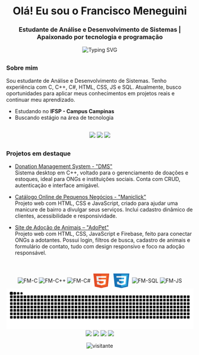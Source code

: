 <h1 align="center">Olá! Eu sou o Francisco Meneguini</h1>
<h3 align="center">Estudante de Análise e Desenvolvimento de Sistemas | Apaixonado por tecnologia e programação</h3>

<p align="center">
  <img src="https://readme-typing-svg.herokuapp.com?font=Fira+Code&weight=500&size=24&pause=1000&center=true&vCenter=true&width=435&lines=Estudante+de+ADS;Futuro+Desenvolvedor" alt="Typing SVG" />
</p>

##

### Sobre mim
Sou estudante de Análise e Desenvolvimento de Sistemas. Tenho experiência com C, C++, C#, HTML, CSS, JS e SQL. Atualmente, busco oportunidades para aplicar meus conhecimentos em projetos reais e continuar meu aprendizado.
- Estudando no <strong>IFSP - Campus Campinas</strong>
- Buscando estágio na área de tecnologia

##

<div align="center">
  <img height="165em" src="https://github-readme-stats.vercel.app/api?username=fjmeneguini&theme=algolia&show_icons=true&hide_border=true&count_private=true"/> 
  <img height="165em" src="https://github-readme-stats.vercel.app/api/top-langs/?username=fjmeneguini&theme=algolia&show_icons=true&hide_border=true&layout=compact"/>
  <img height="165em" src="https://github-readme-streak-stats.herokuapp.com/?user=fjmeneguini&theme=algolia&hide_border=true" />
</div>

##

### Projetos em destaque

- [Donation Management System - "DMS"](https://github.com/fjmeneguini/Donation-Management-System-DMS)  
  Sistema desktop em C++, voltado para o gerenciamento de doações e estoques, ideal para ONGs e instituições sociais. Conta com CRUD, autenticação e interface amigável.

- [Catálogo Online de Pequenos Negócios - "Maniclick"](https://github.com/fjmeneguini/Catalogo-Online-de-Pequenos-Negocios-Maniclick)  
  Projeto web com HTML, CSS e JavaScript, criado para ajudar uma manicure de bairro a divulgar seus serviços. Inclui cadastro dinâmico de clientes, acessibilidade e responsividade.

- [Site de Adoção de Animais – "AdoPet"](https://github.com/fjmeneguini/Site-de-Adocao-de-Animais-AdoPet)  
  Projeto web com HTML, CSS, JavaScript e Firebase, feito para conectar ONGs a adotantes. Possui login, filtros de busca, cadastro de animais e formulário de contato, tudo com design responsivo e foco na adoção responsável.

##

<div align="center">
<div align="center"><br>
  <img align="center" alt="FM-C" height="40" width="50" src="https://cdn.jsdelivr.net/gh/devicons/devicon@latest/icons/c/c-original.svg">
  <img align="center" alt="FM-C++" height="40" width="50" src="https://cdn.jsdelivr.net/gh/devicons/devicon@latest/icons/cplusplus/cplusplus-original.svg">
  <img align="center" alt="FM-C#" height="40" width="50" src="https://cdn.jsdelivr.net/gh/devicons/devicon@latest/icons/csharp/csharp-original.svg">
  <img align="center" alt="FM-HTML" height="40" width="50" src="https://raw.githubusercontent.com/devicons/devicon/master/icons/html5/html5-original.svg">
  <img align="center" alt="FM-CSS" height="40" width="50" src="https://raw.githubusercontent.com/devicons/devicon/master/icons/css3/css3-original.svg">
  <img align="center" alt="FM-SQL" height="40" width="50" src="https://cdn.jsdelivr.net/gh/devicons/devicon@latest/icons/azuresqldatabase/azuresqldatabase-original.svg">
  <img align="center" alt="FM-JS" height="40" width="50" src="https://cdn.jsdelivr.net/gh/devicons/devicon@latest/icons/javascript/javascript-original.svg">
</div>
  
  <picture>
    <source media="(prefers-color-scheme: dark)" srcset="https://raw.githubusercontent.com/fjmeneguini/fjmeneguini/output/github-contribution-grid-snake-dark.svg">
    <source media="(prefers-color-scheme: light)" srcset="https://raw.githubusercontent.com/fjmeneguini/fjmeneguini/output/github-contribution-grid-snake.svg">
    <img alt="github contribution grid snake animation" src="https://raw.githubusercontent.com/fjmeneguini/fjmeneguini/output/github-contribution-grid-snake.svg">
  </picture> 
  
  <div align="center">
  <a href="https://instagram.com/fjmeneguini" target="_blank"><img src="https://img.shields.io/badge/Instagram-E4405F?style=for-the-badge&logo=instagram&logoColor=white"></a>
  <a href = "mailto:fjmeneguini@gmail.com"><img src="https://img.shields.io/badge/Gmail-D14836?style=for-the-badge&logo=gmail&logoColor=white"></a>
  <a href="https://www.linkedin.com/in/franciscomeneguini" target="_blank"><img src="https://img.shields.io/badge/-LinkedIn-%230077B5?style=for-the-badge&logo=linkedin&logoColor=white"></a>
  <a href="https://drive.google.com/file/d/1RmYPTfMjQzpkweEkITx2GbPbKP_2qx_Z/view?usp=drive_link" target="_blank"><img src="https://img.shields.io/badge/Curr%C3%ADculo-800080?style=for-the-badge&logo=google-drive&logoColor=white"></a>
    </div>

</div>

<p align="center">
  <img src="https://komarev.com/ghpvc/?username=fjmeneguini&style=flat-square&color=blue" alt="visitante">
</p>
